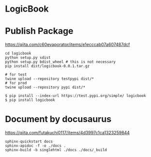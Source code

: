 # LogicBook

# Publish Package
https://qiita.com/c60evaporator/items/e1ecccab07a607487dcf
```
cd logicbook
python setup.py sdist
python setup.py bdist_wheel # this is not necessary
pip install dist/logicbook-0.0.1.tar.gz
```

```
# for test
twine upload --repository testpypi dist/* 
# for prod
twine upload --repository pypi dist/*
```

```
$ pip install --index-url https://test.pypi.org/simple/ logicbook
$ pip install logicbook
```

# Document by docusaurus
https://qiita.com/futakuchi0117/items/4d3997c1ca1323259844
```
sphinx-quickstart docs
sphinx-apidoc -f -o ./docs .
sphinx-build -b singlehtml ./docs ./docs/_build
```